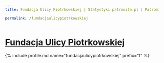 ```yaml
---
title: Fundacja Ulicy Piotrkowskiej | Statystyki patronite.pl | Patromierz

permalink: /fundacjaulicypiotrkowskiej
---
```


# [Fundacja Ulicy Piotrkowskiej](https://patronite.pl/fundacjaulicypiotrkowskiej)

{% include profile.md name="fundacjaulicypiotrkowskiej" prefix="f" %}
